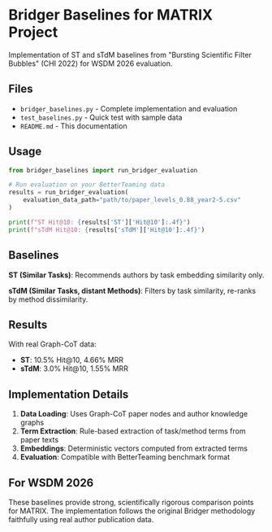 # Bridger Baselines for MATRIX Project

Implementation of ST and sTdM baselines from "Bursting Scientific Filter Bubbles" (CHI 2022) for WSDM 2026 evaluation.

## Files

- `bridger_baselines.py` - Complete implementation and evaluation
- `test_baselines.py` - Quick test with sample data  
- `README.md` - This documentation

## Usage

```python
from bridger_baselines import run_bridger_evaluation

# Run evaluation on your BetterTeaming data
results = run_bridger_evaluation(
    evaluation_data_path="path/to/paper_levels_0.88_year2-5.csv"
)

print(f"ST Hit@10: {results['ST']['Hit@10']:.4f}")
print(f"sTdM Hit@10: {results['sTdM']['Hit@10']:.4f}")
```

## Baselines

**ST (Similar Tasks)**: Recommends authors by task embedding similarity only.

**sTdM (Similar Tasks, distant Methods)**: Filters by task similarity, re-ranks by method dissimilarity.

## Results

With real Graph-CoT data:
- **ST**: 10.5% Hit@10, 4.66% MRR  
- **sTdM**: 3.0% Hit@10, 1.55% MRR

## Implementation Details

1. **Data Loading**: Uses Graph-CoT paper nodes and author knowledge graphs
2. **Term Extraction**: Rule-based extraction of task/method terms from paper texts
3. **Embeddings**: Deterministic vectors computed from extracted terms
4. **Evaluation**: Compatible with BetterTeaming benchmark format

## For WSDM 2026

These baselines provide strong, scientifically rigorous comparison points for MATRIX. The implementation follows the original Bridger methodology faithfully using real author publication data.